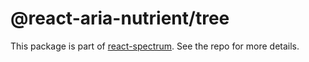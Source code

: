 # @react-aria-nutrient/tree

This package is part of [react-spectrum](https://github.com/adobe/react-spectrum). See the repo for more details.
